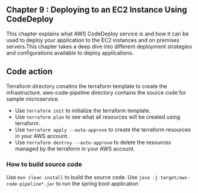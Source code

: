 ## Chapter 9 : Deploying to an EC2 Instance Using CodeDeploy
This chapter explains what AWS CodeDeploy service is and how it can be used to deploy your application to the EC2 instances and on premises servers.This chapter takes a deep dive into different deployment strategies and configurations available to deploy applications.
## Code action

Terraform directory conatins the terraform template to create the infrastructure. aws-code-pipeline directory contains the source code for sample microservice.
* Use `terraform init` to initialize the terraform template.
* Use `terraform plan` to see what all resources will be created using terraform.
* Use `terraform apply --auto-approve` to create the terraform resources in your AWS account.
* Use `terraform destroy --auto-approve` to delete the resources managed by the terraform in your AWS account.

### How to build source code
Use `mvn clean install` to build the source code. 
Use `java -j target/aws-code-pipeline*.jar` to run the spring boot application